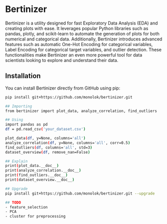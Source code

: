 # Bertinizer

Bertinizer is a utility designed for fast Exploratory Data Analysis (EDA) and creating plots with ease. It leverages popular Python libraries such as pandas, plotly, and scikit-learn to automate the generation of plots for both numerical and categorical data. Additionally, Bertinizer introduces advanced features such as automatic One-Hot Encoding for categorical variables, Label Encoding for categorical target variables, and outlier detection. These functionalities make Bertinizer an even more powerful tool for data scientists looking to explore and understand their data.

## Installation

You can install Bertinizer directly from GitHub using pip:

```bash
pip install git+https://github.com/monolok/bertinizer.git

## Importing
from bertinizer import plot_data, analyze_correlation, find_outliers

## Using
import pandas as pd
df = pd.read_csv('your_dataset.csv')

plot_data(df, y=None, columns='all')
analyze_correlation(df, y=None, columns='all', corr=0.5)
find_outliers(df, columns='all', std=3)
dataset_overview(df, remove_nan=False)

## Explain
print(plot_data.__doc__)
print(analyze_correlation.__doc__)
print(find_outliers.__doc__)
print(dataset_overview.__doc__)

## Upgrade
pip install git+https://github.com/monolok/bertinizer.git --upgrade

## TODO
- feature_selection
- PCA
- cluster for preprocessing